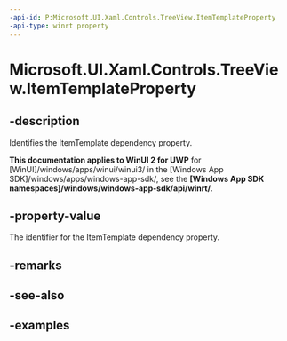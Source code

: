 ```yaml
---
-api-id: P:Microsoft.UI.Xaml.Controls.TreeView.ItemTemplateProperty
-api-type: winrt property
---
```

<!-- Property syntax.
public DependencyProperty ItemTemplateProperty { get; }
-->

# Microsoft.UI.Xaml.Controls.TreeView.ItemTemplateProperty


## -description

Identifies the ItemTemplate dependency property.


**This documentation applies to WinUI 2 for UWP** for [WinUI]/windows/apps/winui/winui3/ in the [Windows App SDK]/windows/apps/windows-app-sdk/, see the **[Windows App SDK namespaces]/windows/windows-app-sdk/api/winrt/**.

## -property-value

The identifier for the ItemTemplate dependency property.


## -remarks


## -see-also


## -examples


